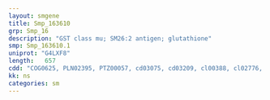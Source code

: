 ```yaml
---
layout: smgene
title: Smp_163610
grp: Smp_16
description: "GST class mu; SM26:2 antigen; glutathione"
smp: Smp_163610.1
uniprot: "G4LXF8"
length:   657
cdd: "COG0625, PLN02395, PTZ00057, cd03075, cd03209, cl00388, cl02776, pfam00043, pfam02798"
kk: ns
categories: sm
---
```

